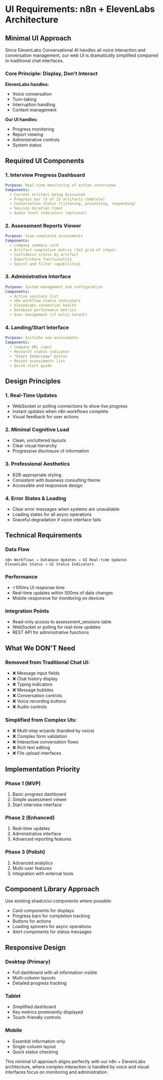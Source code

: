 # UI Requirements: n8n + ElevenLabs Architecture

## Minimal UI Approach

Since ElevenLabs Conversational AI handles all voice interaction and conversation management, our web UI is dramatically simplified compared to traditional chat interfaces.

### Core Principle: Display, Don't Interact

**ElevenLabs handles:**
- Voice conversation
- Turn-taking
- Interruption handling
- Context management

**Our UI handles:**
- Progress monitoring
- Report viewing  
- Administrative controls
- System status

## Required UI Components

### 1. Interview Progress Dashboard
```yaml
Purpose: Real-time monitoring of active interviews
Components:
  - Current artifact being discussed
  - Progress bar (X of 23 artifacts complete)
  - Conversation status (listening, processing, responding)
  - Session duration timer
  - Audio level indicators (optional)
```

### 2. Assessment Reports Viewer
```yaml
Purpose: View completed assessments
Components:
  - Company summary card
  - Artifact completion matrix (3x3 grid of steps)
  - Confidence scores by artifact
  - Export/share functionality
  - Search and filter capabilities
```

### 3. Administrative Interface
```yaml
Purpose: System management and configuration
Components:
  - Active sessions list
  - n8n workflow status indicators
  - ElevenLabs connection health
  - Database performance metrics
  - User management (if multi-tenant)
```

### 4. Landing/Start Interface
```yaml
Purpose: Initiate new assessments
Components:
  - Company URL input
  - Research status indicator
  - "Start Interview" button
  - Recent assessments list
  - Quick start guide
```

## Design Principles

### 1. Real-Time Updates
- WebSocket or polling connections to show live progress
- Instant updates when n8n workflows complete
- Visual feedback for user actions

### 2. Minimal Cognitive Load
- Clean, uncluttered layouts
- Clear visual hierarchy
- Progressive disclosure of information

### 3. Professional Aesthetics
- B2B-appropriate styling
- Consistent with business consulting theme
- Accessible and responsive design

### 4. Error States & Loading
- Clear error messages when systems are unavailable
- Loading states for all async operations
- Graceful degradation if voice interface fails

## Technical Requirements

### Data Flow
```
n8n Workflows → Database Updates → UI Real-time Updates
ElevenLabs Status → UI Status Indicators
```

### Performance
- <100ms UI response time
- Real-time updates within 500ms of data changes
- Mobile-responsive for monitoring on devices

### Integration Points
- Read-only access to assessment_sessions table
- WebSocket or polling for real-time updates
- REST API for administrative functions

## What We DON'T Need

### Removed from Traditional Chat UI:
- ❌ Message input fields
- ❌ Chat history display  
- ❌ Typing indicators
- ❌ Message bubbles
- ❌ Conversation controls
- ❌ Voice recording buttons
- ❌ Audio controls

### Simplified from Complex UIs:
- ❌ Multi-step wizards (handled by voice)
- ❌ Complex form validation
- ❌ Interactive conversation flows
- ❌ Rich text editing
- ❌ File upload interfaces

## Implementation Priority

### Phase 1 (MVP)
1. Basic progress dashboard
2. Simple assessment viewer
3. Start interview interface

### Phase 2 (Enhanced)  
1. Real-time updates
2. Administrative interface
3. Advanced reporting features

### Phase 3 (Polish)
1. Advanced analytics
2. Multi-user features
3. Integration with external tools

## Component Library Approach

Use existing shadcn/ui components where possible:
- Card components for displays
- Progress bars for completion tracking
- Buttons for actions
- Loading spinners for async operations
- Alert components for status messages

## Responsive Design

### Desktop (Primary)
- Full dashboard with all information visible
- Multi-column layouts
- Detailed progress tracking

### Tablet
- Simplified dashboard
- Key metrics prominently displayed
- Touch-friendly controls

### Mobile
- Essential information only
- Single-column layout
- Quick status checking

This minimal UI approach aligns perfectly with our n8n + ElevenLabs architecture, where complex interaction is handled by voice and visual interfaces focus on monitoring and administration.